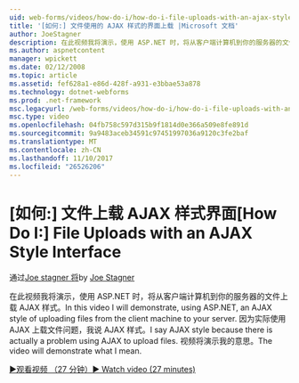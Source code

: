 ```yaml
---
uid: web-forms/videos/how-do-i/how-do-i-file-uploads-with-an-ajax-style-interface
title: '[如何:] 文件使用的 AJAX 样式的界面上载 |Microsoft 文档'
author: JoeStagner
description: 在此视频我将演示，使用 ASP.NET 时，将从客户端计算机到你的服务器的文件上载 AJAX 样式。 我说 AJAX 样式，因为没有...
ms.author: aspnetcontent
manager: wpickett
ms.date: 02/12/2008
ms.topic: article
ms.assetid: fef628a1-e86d-428f-a931-e3bbae53a878
ms.technology: dotnet-webforms
ms.prod: .net-framework
msc.legacyurl: /web-forms/videos/how-do-i/how-do-i-file-uploads-with-an-ajax-style-interface
msc.type: video
ms.openlocfilehash: 04fb758c597d315b9f1814d0e366a509e8fe891d
ms.sourcegitcommit: 9a9483aceb34591c97451997036a9120c3fe2baf
ms.translationtype: MT
ms.contentlocale: zh-CN
ms.lasthandoff: 11/10/2017
ms.locfileid: "26526206"
---
```

<a name="how-do-i--file-uploads-with-an-ajax-style-interface"></a><span data-ttu-id="c1fad-104">[如何:] 文件上载 AJAX 样式界面</span><span class="sxs-lookup"><span data-stu-id="c1fad-104">[How Do I:]  File Uploads with an AJAX Style Interface</span></span>
====================
<span data-ttu-id="c1fad-105">通过[Joe stagner 将](https://github.com/JoeStagner)</span><span class="sxs-lookup"><span data-stu-id="c1fad-105">by [Joe Stagner](https://github.com/JoeStagner)</span></span>

<span data-ttu-id="c1fad-106">在此视频我将演示，使用 ASP.NET 时，将从客户端计算机到你的服务器的文件上载 AJAX 样式。</span><span class="sxs-lookup"><span data-stu-id="c1fad-106">In this video I will demonstrate, using ASP.NET, an AJAX style of uploading files from the client machine to your server.</span></span> <span data-ttu-id="c1fad-107">因为实际使用 AJAX 上载文件问题，我说 AJAX 样式。</span><span class="sxs-lookup"><span data-stu-id="c1fad-107">I say AJAX style because there is actually a problem using AJAX to upload files.</span></span> <span data-ttu-id="c1fad-108">视频将演示我的意思。</span><span class="sxs-lookup"><span data-stu-id="c1fad-108">The video will demonstrate what I mean.</span></span>

[<span data-ttu-id="c1fad-109">&#9654;观看视频 （27 分钟）</span><span class="sxs-lookup"><span data-stu-id="c1fad-109">&#9654; Watch video (27 minutes)</span></span>](https://channel9.msdn.com/Blogs/ASP-NET-Site-Videos/how-do-i-file-uploads-with-an-ajax-style-interface)
